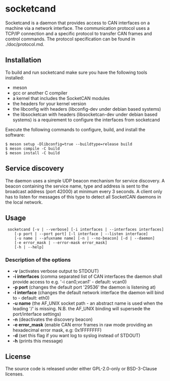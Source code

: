 socketcand
==========

Socketcand is a daemon that provides access to CAN interfaces on a machine via a network interface. The communication protocol uses a TCP/IP connection and a specific protocol to transfer CAN frames and control commands. The protocol specification can be found in ./doc/protocol.md.

Installation
------------

To build and run socketcand make sure you have the following tools installed:

* meson
* gcc or another C compiler
* a kernel that includes the SocketCAN modules
* the headers for your kernel version
* the libconfig with headers (libconfig-dev under debian based systems)
* the libsocketcan with headers (libsocketcan-dev under debian based systems) is a requirement to configure the interfaces from socketcand

Execute the following commands to configure, build, and install the software:

    $ meson setup -Dlibconfig=true --buildtype=release build
    $ meson compile -C build
    $ meson install -C build

Service discovery
-----------------

The daemon uses a simple UDP beacon mechanism for service discovery. A beacon containing the service name, type and address is sent to the broadcast address (port 42000) at minimum every 3 seconds. A client only has to listen for messages of this type to detect all SocketCAN daemons in the local network.

Usage
-----

     socketcand [-v | --verbose] [-i interfaces | --interfaces interfaces]
		[-p port | --port port] [-l interface | --listen interface]
		[-u name | --afuxname name] [-n | --no-beacon] [-d | --daemon]
		[-e error_mask | --error-mask error_mask]
		[-h | --help]

### Description of the options
* **-v** (activates verbose output to STDOUT)
* **-i interfaces** (comma separated list of CAN interfaces the daemon shall provide access to e.g. '-i can0,vcan1' - default: vcan0)
* **-p port** (changes the default port '29536' the daemon is listening at)
* **-l interface** (changes the default network interface the daemon will bind to - default: eth0)
* **-u name** (the AF_UNIX socket path - an abstract name is used when the leading '/' is missing. N.B. the AF_UNIX binding will supersede the port/interface settings)
* **-n** (deactivates the discovery beacon)
* **-e error_mask** (enable CAN error frames in raw mode providing an hexadecimal error mask, e.g: 0x1FFFFFFF)
* **-d** (set this flag if you want log to syslog instead of STDOUT)
* **-h** (prints this message)

License
-------

The source code is released under either GPL-2.0-only or BSD-3-Clause licenses.
